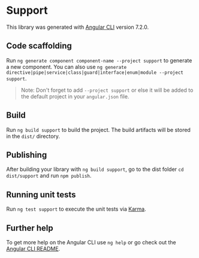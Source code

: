 # Support

This library was generated with [Angular CLI](https://github.com/angular/angular-cli) version 7.2.0.

## Code scaffolding

Run `ng generate component component-name --project support` to generate a new component. You can also use `ng generate directive|pipe|service|class|guard|interface|enum|module --project support`.

> Note: Don't forget to add `--project support` or else it will be added to the default project in your `angular.json` file.

## Build

Run `ng build support` to build the project. The build artifacts will be stored in the `dist/` directory.

## Publishing

After building your library with `ng build support`, go to the dist folder `cd dist/support` and run `npm publish`.

## Running unit tests

Run `ng test support` to execute the unit tests via [Karma](https://karma-runner.github.io).

## Further help

To get more help on the Angular CLI use `ng help` or go check out the [Angular CLI README](https://github.com/angular/angular-cli/blob/master/README.md).
